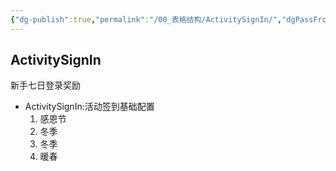 ```yaml
---
{"dg-publish":true,"permalink":"/00_表格结构/ActivitySignIn/","dgPassFrontmatter":true}
---
```


## ActivitySignIn
新手七日登录奖励
+ ActivitySignIn:活动签到基础配置
	1. 感恩节
	2. 冬季
	3. 冬季
	4. 暖春